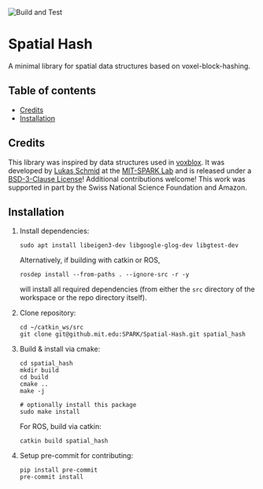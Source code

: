 ![Build and Test](https://github.com/MIT-SPARK/Spatial-Hash/actions/workflows/catkin_build.yml/badge.svg)

# Spatial Hash
A minimal library for spatial data structures based on voxel-block-hashing.

## Table of contents
- [Credits](#credits)
- [Installation](#installation)

## Credits
This library was inspired by data structures used in [voxblox](https://github.com/ethz-asl/voxblox).
It was developed by [Lukas Schmid](https://schmluk.github.io/) at the [MIT-SPARK Lab](http://mit.edu/sparklab) and is released under a [BSD-3-Clause License](LICENSE)! Additional contributions welcome! This work was supported in part by the Swiss National Science Foundation and Amazon.

## Installation

1. Install dependencies:
    ```
    sudo apt install libeigen3-dev libgoogle-glog-dev libgtest-dev
    ```
    Alternatively, if building with catkin or ROS,
    ```
    rosdep install --from-paths . --ignore-src -r -y
    ```
    will install all required dependencies (from either the `src` directory of the workspace or the repo directory itself).

2. Clone repository:
    ```
    cd ~/catkin_ws/src
    git clone git@github.mit.edu:SPARK/Spatial-Hash.git spatial_hash
    ```
3. Build & install via cmake:
    ```
    cd spatial_hash
    mkdir build
    cd build
    cmake ..
    make -j

    # optionally install this package
    sudo make install
    ```

    For ROS, build via catkin:
    ```
    catkin build spatial_hash
    ```

4. Setup pre-commit for contributing:
    ```
    pip install pre-commit
    pre-commit install
    ```
